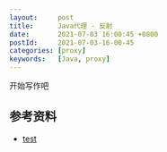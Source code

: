 ```yaml
---
layout:     post
title:      Java代理 - 反射
date:       2021-07-03 16:00:45 +0800
postId:     2021-07-03-16-00-45
categories: [proxy]
keywords:   [Java, proxy]
---
```


开始写作吧

## 参考资料

* [test](test.html)
